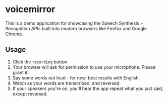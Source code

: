 # voicemirror

This is a demo application for showcasing the Speech Synthesis + Recognition APIs
built into modern browsers like Firefox and Google Chrome.

## Usage

1. Click the `recording` button
2. Your browser will ask for permission to use your microphone. Please grant it.
3. Say some words out loud - for now, best results with English.
4. Watch as your words are transcribed, and reversed
5. If your speakers you're on, you'll hear the app repeat what you just said,
   except reversed.
